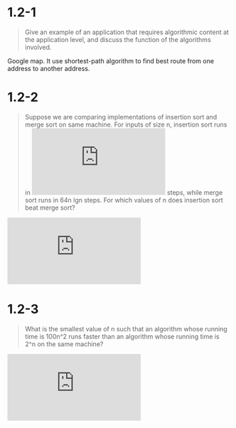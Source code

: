# 1.2-1
> Give an example of an application that requires algorithmic content at the application level, and discuss the function of the algorithms involved.

Google map. It use shortest-path algorithm to find best route from one address to another address.

# 1.2-2
> Suppose we are comparing implementations of insertion sort and merge sort on same machine. For inputs of size n, insertion sort runs in ![equation](https://latex.codecogs.com/svg.latex?8n%5E2) steps, while merge sort runs in 64n lgn steps. For which values of n does insertion sort beat merge sort?

![equation](https://latex.codecogs.com/svg.latex?%5Cbegin%7Balign*%7D8n%5E2%26%3D64n%5Clg%7Bn%7D%5C%5Cn%26%3D8%5Clg%7Bn%7D%5C%5Cn%26%5Capprox%2043.55%5Cend%7Balign*%7D)

# 1.2-3
> What is the smallest value of n such that an algorithm whose running time is 100n^2 runs faster than an algorithm whose running time is 2^n on the same machine?

![equation](https://latex.codecogs.com/svg.latex?%5Cbegin%7Balign*%7D100n%5E2%26%3D2%5En%5C%5Cn%26%5Capprox%2014.3247%5Cend%7Balign*%7D)
